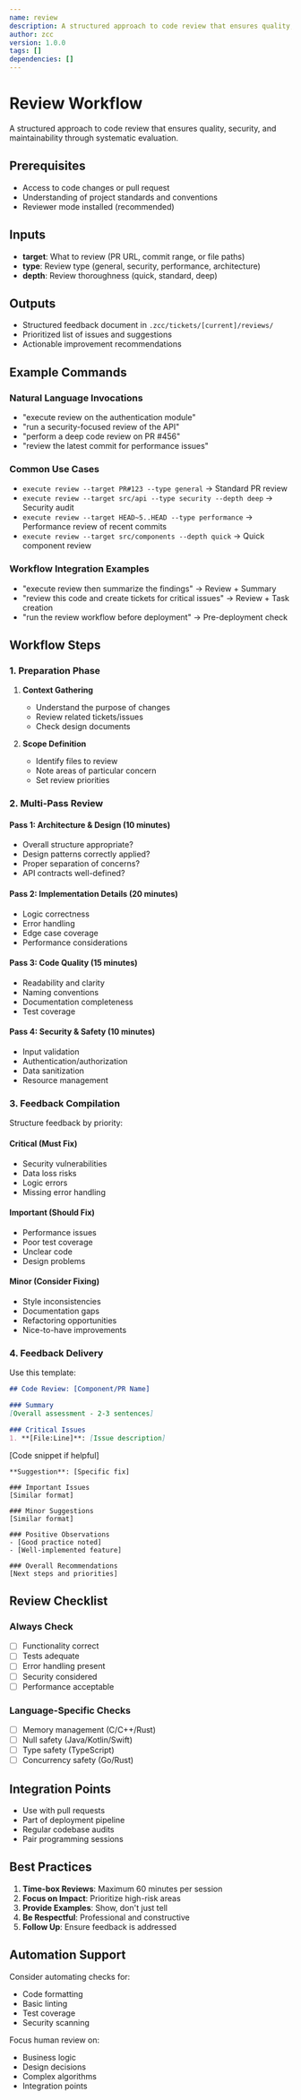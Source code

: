 ```yaml
---
name: review
description: A structured approach to code review that ensures quality, security, and maintainability through systematic evaluation.
author: zcc
version: 1.0.0
tags: []
dependencies: []
---
```


# Review Workflow

A structured approach to code review that ensures quality, security, and maintainability through systematic evaluation.

## Prerequisites
- Access to code changes or pull request
- Understanding of project standards and conventions
- Reviewer mode installed (recommended)

## Inputs
- **target**: What to review (PR URL, commit range, or file paths)
- **type**: Review type (general, security, performance, architecture)
- **depth**: Review thoroughness (quick, standard, deep)

## Outputs
- Structured feedback document in `.zcc/tickets/[current]/reviews/`
- Prioritized list of issues and suggestions
- Actionable improvement recommendations

## Example Commands

### Natural Language Invocations
- "execute review on the authentication module"
- "run a security-focused review of the API"
- "perform a deep code review on PR #456"
- "review the latest commit for performance issues"

### Common Use Cases
- `execute review --target PR#123 --type general` → Standard PR review
- `execute review --target src/api --type security --depth deep` → Security audit
- `execute review --target HEAD~5..HEAD --type performance` → Performance review of recent commits
- `execute review --target src/components --depth quick` → Quick component review

### Workflow Integration Examples
- "execute review then summarize the findings" → Review + Summary
- "review this code and create tickets for critical issues" → Review + Task creation
- "run the review workflow before deployment" → Pre-deployment check

## Workflow Steps

### 1. Preparation Phase

1. **Context Gathering**
   - Understand the purpose of changes
   - Review related tickets/issues
   - Check design documents

2. **Scope Definition**
   - Identify files to review
   - Note areas of particular concern
   - Set review priorities

### 2. Multi-Pass Review

#### Pass 1: Architecture & Design (10 minutes)
- Overall structure appropriate?
- Design patterns correctly applied?
- Proper separation of concerns?
- API contracts well-defined?

#### Pass 2: Implementation Details (20 minutes)
- Logic correctness
- Error handling
- Edge case coverage
- Performance considerations

#### Pass 3: Code Quality (15 minutes)
- Readability and clarity
- Naming conventions
- Documentation completeness
- Test coverage

#### Pass 4: Security & Safety (10 minutes)
- Input validation
- Authentication/authorization
- Data sanitization
- Resource management

### 3. Feedback Compilation

Structure feedback by priority:

#### Critical (Must Fix)
- Security vulnerabilities
- Data loss risks
- Logic errors
- Missing error handling

#### Important (Should Fix)
- Performance issues
- Poor test coverage
- Unclear code
- Design problems

#### Minor (Consider Fixing)
- Style inconsistencies
- Documentation gaps
- Refactoring opportunities
- Nice-to-have improvements

### 4. Feedback Delivery

Use this template:

```markdown
## Code Review: [Component/PR Name]

### Summary
[Overall assessment - 2-3 sentences]

### Critical Issues
1. **[File:Line]**: [Issue description]
   ```
   [Code snippet if helpful]
   ```
   **Suggestion**: [Specific fix]

### Important Issues
[Similar format]

### Minor Suggestions
[Similar format]

### Positive Observations
- [Good practice noted]
- [Well-implemented feature]

### Overall Recommendations
[Next steps and priorities]
```

## Review Checklist

### Always Check
- [ ] Functionality correct
- [ ] Tests adequate
- [ ] Error handling present
- [ ] Security considered
- [ ] Performance acceptable

### Language-Specific Checks
- [ ] Memory management (C/C++/Rust)
- [ ] Null safety (Java/Kotlin/Swift)
- [ ] Type safety (TypeScript)
- [ ] Concurrency safety (Go/Rust)

## Integration Points

- Use with pull requests
- Part of deployment pipeline
- Regular codebase audits
- Pair programming sessions

## Best Practices

1. **Time-box Reviews**: Maximum 60 minutes per session
2. **Focus on Impact**: Prioritize high-risk areas
3. **Provide Examples**: Show, don't just tell
4. **Be Respectful**: Professional and constructive
5. **Follow Up**: Ensure feedback is addressed

## Automation Support

Consider automating checks for:
- Code formatting
- Basic linting
- Test coverage
- Security scanning

Focus human review on:
- Business logic
- Design decisions
- Complex algorithms
- Integration points